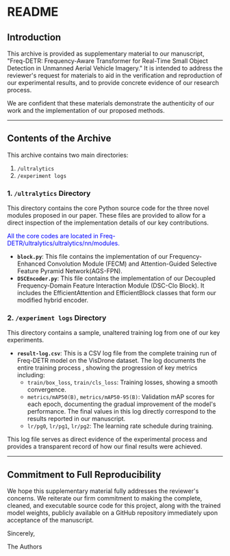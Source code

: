 # README

## Introduction

This archive is provided as supplementary material to our manuscript, "Freq-DETR: Frequency-Aware Transformer for Real-Time Small Object Detection in Unmanned Aerial Vehicle Imagery." It is intended to address the reviewer's request for materials to aid in the verification and reproduction of our experimental results, and to provide concrete evidence of our research process.

We are confident that these materials demonstrate the authenticity of our work and the implementation of our proposed methods.

---

## Contents of the Archive

This archive contains two main directories:

1.  `/ultralytics`
2.  `/experiment logs`

### 1. `/ultralytics` Directory

This directory contains the core Python source code for the three novel modules proposed in our paper. These files are provided to allow for a direct inspection of the implementation details of our key contributions.

 <font color="blue">All the core codes are located in Freq-DETR/ultralytics/ultralytics/nn/modules.</font>


* **`block.py`**: This file contains the implementation of our Frequency-Enhanced Convolution Module (FECM) and Attention-Guided Selective Feature Pyramid Network(AGS-FPN).
* **`DSCEncoder.py`**: This file contains the implementation of our Decoupled Frequency-Domain Feature Interaction Module (DSC-Clo Block). It includes the EfficientAttention and EfficientBlock classes that form our modified hybrid encoder.

### 2. `/experiment logs` Directory

This directory contains a sample, unaltered training log from one of our key experiments.

* **`result-log.csv`**: This is a CSV log file from the complete training run of Freq-DETR model on the VisDrone dataset. The log documents the entire training process , showing the progression of key metrics including:
    * `train/box_loss`, `train/cls_loss`: Training losses, showing a smooth convergence.
    * `metrics/mAP50(B)`, `metrics/mAP50-95(B)`: Validation mAP scores for each epoch, documenting the gradual improvement of the model's performance. The final values in this log directly correspond to the results reported in our manuscript.
    * `lr/pg0`, `lr/pg1`, `lr/pg2`: The learning rate schedule during training.

This log file serves as direct evidence of the experimental process and provides a transparent record of how our final results were achieved.

---

## Commitment to Full Reproducibility

We hope this supplementary material fully addresses the reviewer's concerns. We reiterate our firm commitment to making the complete, cleaned, and executable source code for this project, along with the trained model weights, publicly available on a GitHub repository immediately upon acceptance of the manuscript.

Sincerely,

The Authors